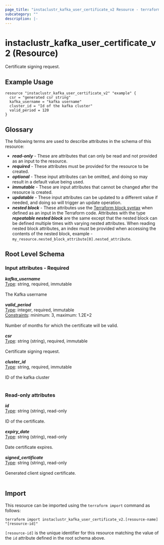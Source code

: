 ```yaml
---
page_title: "instaclustr_kafka_user_certificate_v2 Resource - terraform-provider-instaclustr"
subcategory: ""
description: |-
---
```


# instaclustr_kafka_user_certificate_v2 (Resource)
Certificate signing request.
## Example Usage
```
resource "instaclustr_kafka_user_certificate_v2" "example" {
  csr = "generated csr string"
  kafka_username = "kafka username"
  cluster_id = "Id of the kafka cluster"
  valid_period = 120
}
```
## Glossary
The following terms are used to describe attributes in the schema of this resource:
- **_read-only_** - These are attributes that can only be read and not provided as an input to the resource.
- **_required_** - These attributes must be provided for the resource to be created.
- **_optional_** - These input attributes can be omitted, and doing so may result in a default value being used.
- **_immutable_** - These are input attributes that cannot be changed after the resource is created.
- **_updatable_** - These input attributes can be updated to a different value if needed, and doing so will trigger an update operation.
- **_nested block_** - These attributes use the [Terraform block syntax](https://www.terraform.io/language/attr-as-blocks) when defined as an input in the Terraform code. Attributes with the type **_repeatable nested block_** are the same except that the nested block can be defined multiple times with varying nested attributes. When reading nested block attributes, an index must be provided when accessing the contents of the nested block, example - `my_resource.nested_block_attribute[0].nested_attribute`.
## Root Level Schema
### Input attributes - Required
*___kafka_username___*<br>
<ins>Type</ins>: string, required, immutable<br>
<br>The Kafka username<br><br>
*___valid_period___*<br>
<ins>Type</ins>: integer, required, immutable<br>
<ins>Constraints</ins>: minimum: 3, maximum: 1.2E+2<br><br>Number of months for which the certificate will be valid.<br><br>
*___csr___*<br>
<ins>Type</ins>: string (string), required, immutable<br>
<br>Certificate signing request.<br><br>
*___cluster_id___*<br>
<ins>Type</ins>: string, required, immutable<br>
<br>ID of the kafka cluster<br><br>
### Read-only attributes
*___id___*<br>
<ins>Type</ins>: string (string), read-only<br>
<br>ID of the certificate.<br><br>
*___expiry_date___*<br>
<ins>Type</ins>: string (string), read-only<br>
<br>Date certificate expires.<br><br>
*___signed_certificate___*<br>
<ins>Type</ins>: string (string), read-only<br>
<br>Generated client signed certificate.<br><br>
## Import
This resource can be imported using the `terraform import` command as follows:
```
terraform import instaclustr_kafka_user_certificate_v2.[resource-name] "[resource-id]"
```
`[resource-id]` is the unique identifier for this resource matching the value of the `id` attribute defined in the root schema above.
